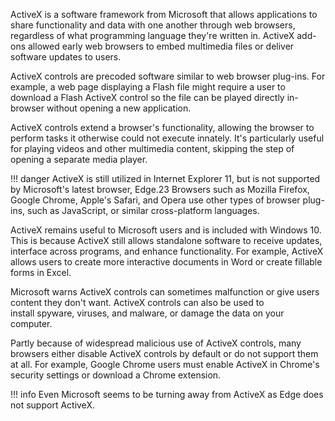 ActiveX is a software framework from Microsoft that allows applications to share functionality and data with one another through web browsers, regardless of what programming language they're written in. ActiveX add-ons allowed early web browsers to embed multimedia files or deliver software updates to users.

ActiveX controls are precoded software similar to web browser plug-ins. For example, a web page displaying a Flash file might require a user to download a Flash ActiveX control so the file can be played directly in-browser without opening a new application. 

ActiveX controls extend a browser's functionality, allowing the browser to perform tasks it otherwise could not execute innately. It's particularly useful for playing videos and other multimedia content, skipping the step of opening a separate media player.

!!! danger
    ActiveX is still utilized in Internet Explorer 11, but is not supported by Microsoft's latest browser, Edge.23 Browsers such as Mozilla Firefox, Google Chrome, Apple's Safari, and Opera use other types of browser plug-ins, such as JavaScript, or similar cross-platform languages.

ActiveX remains useful to Microsoft users and is included with Windows 10. This is because ActiveX still allows standalone software to receive updates, interface across programs, and enhance functionality. For example, ActiveX allows users to create more interactive documents in Word or create fillable forms in Excel.

Microsoft warns ActiveX controls can sometimes malfunction or give users content they don't want. ActiveX controls can also be used to install spyware, viruses, and malware, or damage the data on your computer.

Partly because of widespread malicious use of ActiveX controls, many browsers either disable ActiveX controls by default or do not support them at all. For example, Google Chrome users must enable ActiveX in Chrome's security settings or download a Chrome extension.

!!! info
    Even Microsoft seems to be turning away from ActiveX as Edge does not support ActiveX.